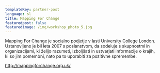 ```yaml
---
templateKey: partner-post
language: sl
title: Mapping For Change
featuredpost: false
featuredimage: /img/workshop_photo_5.jpg
---
```

Mapping For Change je socialno podjetje v lasti University College London. Ustanovljeno je bil leta 2007 s poslanstvom, da sodeluje s skupnostmi in organizacijami, ki želijo razumeti, izboljšati in ustvarjati informacije o krajih, ki so jim pomembni, nato pa to uporabiti za pozitivne spremembe.

<!-- end -->

http://mappingforchange.org.uk/
